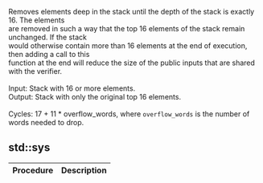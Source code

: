 Removes elements deep in the stack until the depth of the stack is exactly 16. The elements<br />are removed in such a way that the top 16 elements of the stack remain unchanged. If the stack<br />would otherwise contain more than 16 elements at the end of execution, then adding a call to this<br />function at the end will reduce the size of the public inputs that are shared with the verifier.<br /><br />Input: Stack with 16 or more elements.<br />Output: Stack with only the original top 16 elements.<br /><br />Cycles: 17 + 11 * overflow_words, where `overflow_words` is the number of words needed to drop.<br />
## std::sys
| Procedure | Description |
| ----------- | ------------- |
